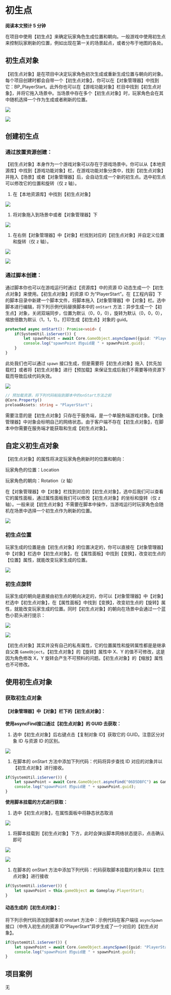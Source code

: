 # 初生点

**阅读本文预计 5 分钟**

在项目中使用【初生点】来确定玩家角色生成位置和朝向。一般游戏中使用初生点来控制玩家刷新的位置，例如出现在第一关的场景起点，或者分布于地图的各处。

## 初生点对象

【初生点对象】是在项目中决定玩家角色初次生成或重新生成位置与朝向的对象。每个项目创建时都会自带一个【初生点对象】，你可以在【对象管理器】中找到它：BP_PlayerStart。此外你也可以在【游戏功能对象】栏目中找到【初生点对象】，并将它拖入场景中。当场景中存在多个【初生点对象】时，玩家角色会在其中随机选择一个作为生成或者刷新的位置。

![](https://wstatic-a1.233leyuan.com/productdocs/static/BE1kbUFYCoCqBkxLhpGcls1nnUh.png)

![](https://wstatic-a1.233leyuan.com/productdocs/static/AVk4bPRa9om5DFxVFXpckdGpnzc.png)

## 创建初生点

### 通过放置资源创建：

【初生点对象】本身作为一个游戏对象可以存在于游戏场景中。你可以从【本地资源库】中找到【游戏功能对象】栏，在游戏功能对象分类中，找到【初生点对象】并拖入【场景】或者【对象管理器】后，会自动生成一个新的初生点。选中初生点可以修改它的位置和旋转（仅 z 轴）。

1. 在【本地资源库】中找到【初生点对象】

![](https://wstatic-a1.233leyuan.com/productdocs/static/TnWCbzo8ioisIyxDY0jcutPmn2b.png)

1. 将对象拖入到场景中或者【对象管理器】下

![](https://wstatic-a1.233leyuan.com/productdocs/static/K7KFbtlSBoZlWWxvUUbcudd6nsg.png)

1. 在右侧【对象管理器】中【对象】栏找到对应的【初生点对象】并自定义位置和旋转（仅 z 轴）。

![](https://wstatic-a1.233leyuan.com/productdocs/static/Bf4UbPbnuoYetBxyAsqcIia8ncg.png)

![](https://wstatic-a1.233leyuan.com/productdocs/static/BWdGbj5Vuo1OwSxsvfFcLSYNnec.png)

### 通过脚本创建：

通过脚本你也可以在游戏运行时通过【资源库】中的资源 ID 动态生成一个【初生点对象】来使用。【初生点对象】的资源 ID 为“PlayerStart”。在【工程内容】下的脚本目录中新建一个脚本文件，将脚本拖入【对象管理器】中【对象】栏。选中脚本进行编辑，将下列示例代码替换脚本中的 `onStart` 方法：异步生成一个【初生点】对象，关闭双端同步，位置为默认（0，0，0），旋转为默认（0，0，0），缩放倍数为默认（1，1，1）。打印生成【初生点】对象的 guid。

```ts
protected async onStart(): Promise<void> {
    if(SystemUtil.isServer()) {
        let spawnPoint = await Core.GameObject.asyncSpawn({guid: "PlayerStart", replicates: false}) as Gameplay.PlayerStart;
        console.log("spawnPoint 的guid是 " + spawnPoint.guid);
    }
}
```

此处我们也可以通过 `spawn` 接口生成，但是需要将【初生点对象】拖入【优先加载栏】或者将【初生点对象】进行【预加载】来保证生成后我们不需要等待资源下载而导致后续代码失效。

![](https://wstatic-a1.233leyuan.com/productdocs/static/AeZObSghso01zcxNdlGcX1h1npd.png)

```ts
// 预加载资源，将下列代码粘贴到脚本中的onStart方法之前
@Core.Property()
preloadAssets: string = "PlayerStart"；
```

需要注意的是【初生点对象】只存在于服务端，是一个单服务端游戏对象。【对象管理器】中对象会标明自己的网络状态。由于客户端不存在【初生点对象】，在脚本中你需要在服务端才能获取和生成【初生点对象】。

## 自定义初生点对象

【初生点对象】的属性将决定玩家角色刷新时的位置和朝向：

玩家角色的位置：Location

玩家角色的朝向：Rotation（z 轴）

在【对象管理器】中【对象】栏找到对应的【初生点对象】，选中后我们可以查看它的属性面板，通过属性面板我们可以修改【初生点对象】的坐标和旋转（仅 z 轴）。一般来说【初生点对象】不需要在脚本中操作，当游戏运行时玩家角色会随机在场景中选择一个初生点作为刷新的位置。

![](https://wstatic-a1.233leyuan.com/productdocs/static/R27ob82PHokXkkx95mccW3VInRa.png)

### 初生点位置

玩家生成的位置是由【初生点对象】的位置决定的，你可以直接在【对象管理器】中【对象】栏选中【初生点对象】，在【属性面板】中找到【变换】，改变初生点的【位置】属性，就能改变玩家生成的位置。

![](https://wstatic-a1.233leyuan.com/productdocs/static/Nxo0buiwFoscxixhEIjck6dFnBg.png)

### 初生点旋转

玩家生成的朝向是直接由初生点的朝向决定的，你可以【对象管理器】中【对象】栏选中【初生点对象】，在【属性面板】中找到【变换】，改变初生点的【旋转】属性，就能改变玩家生成的位置。同时【初生点对象】的朝向在场景中会通过一个蓝色小箭头进行提示：

![](https://wstatic-a1.233leyuan.com/productdocs/static/FGUtb0RrpojnhzxmPdRcDIoSn76.png)

![](https://wstatic-a1.233leyuan.com/productdocs/static/Fp7EbegXboahrexG8LfcOK9WnQa.gif)

【初生点对象】其实并没有自己的私有属性，它的位置属性和旋转属性都是是继承自父类 `GameObject`。【初生点对象】的【旋转】属性中 X、Y 的值不可修改，这是因为角色修改 X，Y 旋转会产生不可预料的问题。【初生点对象】的【缩放】属性也不可修改。

## 使用初生点对象

### 获取初生点对象

#### 【对象管理器】中【对象】栏下的【初生点对象】：

**使用****asyncFind****接口通过【初生点对象】的 GUID 去获取：**

1. 选中【初生点对象】后右键点击【复制对象 ID】获取它的 GUID。注意区分对象 ID 与资源 ID 的区别。

![](https://wstatic-a1.233leyuan.com/productdocs/static/AFUebOV8Wo8jcGxV1PicVBURnOd.png)

1. 在脚本的 onStart 方法中添加下列代码：代码将异步查找 ID 对应的对象并以【初生点对象】进行接收。

```ts
if(SystemUtil.isServer()) {
    let spawnPoint = await Core.GameObject.asyncFind("06D5DBFC") as Gameplay.PlayerStart;
    console.log("spawnPoint 的guid是 " + spawnPoint.guid);
}
```

**使用脚本挂载的方式进行获取：**

1. 选中【初生点对象】，在属性面板中将静态状态取消

![](https://wstatic-a1.233leyuan.com/productdocs/static/QuTubxtYfo9hgOx9SuacoCienKc.png)

1. 将脚本挂载到【初生点对象】下方，此时会弹出脚本网络状态提示，点击确认即可

![](https://wstatic-a1.233leyuan.com/productdocs/static/MCNib5rBfo2JaExL3Alcx5vCn5f.png)

![](https://wstatic-a1.233leyuan.com/productdocs/static/MCnvbNcfFoOdQUxKRWWcgQwzn5b.png)

1. 在脚本的 onStart 方法中添加下列代码：代码获取脚本挂载的对象并以【初生点对象】进行接收

```ts
if(SystemUtil.isServer()) {
    let spawnPoint = this.gameObject as Gameplay.PlayerStart;
}
```

#### 动态生成的【初生点对象】：

将下列示例代码添加到脚本的 onstart 方法中：示例代码在客户端往 `asyncSpawn` 接口（中传入初生点的资源 ID“PlayerStart”异步生成了一个对应的【初生点对象】。

```ts
if(SystemUtil.isServer()) {
    let spawnPoint = await Core.GameObject.asyncSpawn({guid: "PlayerStart", replicates: false}) as Gameplay.PlayerStart;
    console.log("spawnPoint 的guid是 " + spawnPoint.guid);
}
```

## 项目案例

无
